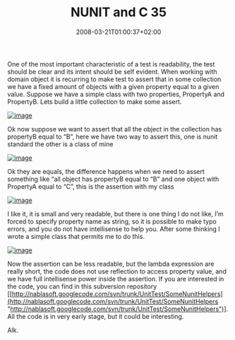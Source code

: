 ﻿---
title: "NUNIT and C 35"
description: ""
date: 2008-03-21T01:00:37+02:00
draft: false
tags: [Testing]
categories: [Testing]
---
One of the most important characteristic of a test is readability, the test should be clear and its intent should be self evident. When working with domain object it is recurring to make test to assert that in some collection we have a fixed amount of objects with a given property equal to a given value. Suppose we have a simple class with two properties, PropertyA and PropertyB. Lets build a little collection to make some assert.

[![image](https://www.codewrecks.com/blog/wp-content/uploads/2008/03/image-thumb.png)](https://www.codewrecks.com/blog/wp-content/uploads/2008/03/image.png)

Ok now suppose we want to assert that all the object in the collection has propertyB equal to “B”, here we have two way to assert this, one is nunit standard the other is a class of mine

[![image](https://www.codewrecks.com/blog/wp-content/uploads/2008/03/image-thumb1.png)](https://www.codewrecks.com/blog/wp-content/uploads/2008/03/image1.png)

Ok they are equals, the difference happens when we need to assert something like “all object has propertyB equal to “B” and one object with PropertyA equal to “C”, this is the assertion with my class

[![image](https://www.codewrecks.com/blog/wp-content/uploads/2008/03/image-thumb2.png)](https://www.codewrecks.com/blog/wp-content/uploads/2008/03/image2.png)

I like it, it is small and very readable, but there is one thing I do not like, I’m forced to specify property name as string, so it is possible to make typo errors, and you do not have intellisense to help you. After some thinking I wrote a simple class that permits me to do this.

[![image](https://www.codewrecks.com/blog/wp-content/uploads/2008/03/image-thumb3.png)](https://www.codewrecks.com/blog/wp-content/uploads/2008/03/image3.png)

Now the assertion can be less readable, but the lambda expression are really short, the code does not use reflection to access property value, and we have full intellisense power inside the assertion. If you are interested in the code, you can find in this subversion repository [[http://nablasoft.googlecode.com/svn/trunk/UnitTest/SomeNunitHelpers](http://nablasoft.googlecode.com/svn/trunk/UnitTest/SomeNunitHelpers "http://nablasoft.googlecode.com/svn/trunk/UnitTest/SomeNunitHelpers")]. All the code is in very early stage, but it could be interesting.

Alk.
